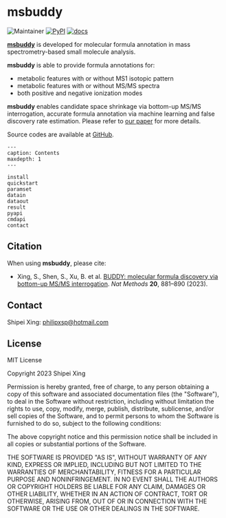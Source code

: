 # msbuddy

![Maintainer](https://img.shields.io/badge/maintainer-Shipei_Xing-blue)
[![PyPI](https://img.shields.io/pypi/v/msbuddy?color=green)](https://pypi.org/project/msbuddy/)
[![docs](https://readthedocs.org/projects/msbuddy/badge/?version=latest)](https://msbuddy.readthedocs.io/en/latest/?badge=latest)

[**msbuddy**](https://github.com/Philipbear/msbuddy) is developed for molecular formula annotation in mass spectrometry-based small molecule analysis.

**msbuddy** is able to provide formula annotations for:
  * metabolic features with or without MS1 isotopic pattern 
  * metabolic features with or without MS/MS spectra
  * both positive and negative ionization modes

**msbuddy** enables candidate space shrinkage via bottom-up MS/MS interrogation, accurate formula annotation via machine learning and false discovery rate estimation.
Please refer to [our paper](https://doi.org/10.1038/s41592-023-01850-x) for more details.

Source codes are available at [GitHub](https://github.com/Philipbear/msbuddy).

```{toctree}
---
caption: Contents
maxdepth: 1
---

install
quickstart
paramset
datain
dataout
result
pyapi
cmdapi
contact
```
 
## Citation
When using **msbuddy**, please cite:
* Xing, S., Shen, S., Xu, B. et al. [BUDDY: molecular formula discovery via bottom-up MS/MS interrogation](https://doi.org/10.1038/s41592-023-01850-x). _Nat Methods_ **20**, 881–890 (2023).

## Contact
Shipei Xing: philipxsp@hotmail.com


## License
MIT License

Copyright 2023 Shipei Xing

Permission is hereby granted, free of charge, to any person obtaining a copy
of this software and associated documentation files (the "Software"), to deal
in the Software without restriction, including without limitation the rights
to use, copy, modify, merge, publish, distribute, sublicense, and/or sell
copies of the Software, and to permit persons to whom the Software is
furnished to do so, subject to the following conditions:

The above copyright notice and this permission notice shall be included in all
copies or substantial portions of the Software.

THE SOFTWARE IS PROVIDED "AS IS", WITHOUT WARRANTY OF ANY KIND, EXPRESS OR
IMPLIED, INCLUDING BUT NOT LIMITED TO THE WARRANTIES OF MERCHANTABILITY,
FITNESS FOR A PARTICULAR PURPOSE AND NONINFRINGEMENT. IN NO EVENT SHALL THE
AUTHORS OR COPYRIGHT HOLDERS BE LIABLE FOR ANY CLAIM, DAMAGES OR OTHER
LIABILITY, WHETHER IN AN ACTION OF CONTRACT, TORT OR OTHERWISE, ARISING FROM,
OUT OF OR IN CONNECTION WITH THE SOFTWARE OR THE USE OR OTHER DEALINGS IN THE
SOFTWARE.